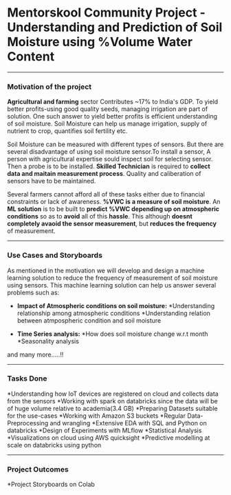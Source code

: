# Mentorskool Community Project - Understanding and Prediction of Soil Moisture using %Volume Water Content

-----------------
### Motivation of the project
**Agricultural and farming** sector Contributes ~17% to India's GDP. To yield better profits-using good quality seeds, managing irrigation are part of solution. One such answer to yield better profits is efficient understanding of soil moisture. Soil Moisture can help us manage irrigation, supply of nutrient to crop, quantifies soil fertility etc.

Soil Moisture can be measured with different types of sensors. But there are several disadvantage of using soil moisture sensor.To install a sensor, A person with agricultural expertise sould inspect soil for selecting sensor. Then a probe is to be installed. **Skilled Technician** is required to **collect data and maitain measurement process**. Quality and caliberation of sensors have to be maintained.

Several farmers cannot afford all of these tasks either due to financial constraints or lack of awareness. **%VWC is a measure of soil moisture**. An **ML solution** is to be built to **predict %VWC depending up on atmospheric conditions** so as to **avoid** all of this **hassle**. This although **doesnt completely avaoid the sensor measurement**, but **reduces the frequency** of measurement. 

-----------------
### Use Cases and Storyboards
As mentioned in the motivation we will develop and design a machine learning solution to reduce the frequency of measurement of soil moisture using sensors. This machine learning solution can help us answer several problems such as:

* **Impact of Atmospheric conditions on soil moisture:**
	*Understanding relationship among atmospheric conditions
	*Understanding relation between atmpospheric condition and soil moisture

* **Time Series analysis:**
	*How does soil moisture change w.r.t month
	*Seasonality analysis
	
and many more.....!!

-----------------
### Tasks Done
*Understanding how IoT devices are registered on cloud and collects data from the sensors
*Working with spark on databricks since the data will be of huge volume relative to academia(3.4 GB)
*Preparing Datasets suitable for the use-cases
*Working with Amazon S3 buckets
*Regular Data-Preprocessing and wrangling
*Extensive EDA with SQL and Python on databricks
*Design of Experiments with MLflow
*Statistical Analysis
*Visualizations on cloud using AWS quicksight
*Predictive modelling at scale on databricks using python

-----------------
### Project Outcomes
*Project Storyboards on Colab

